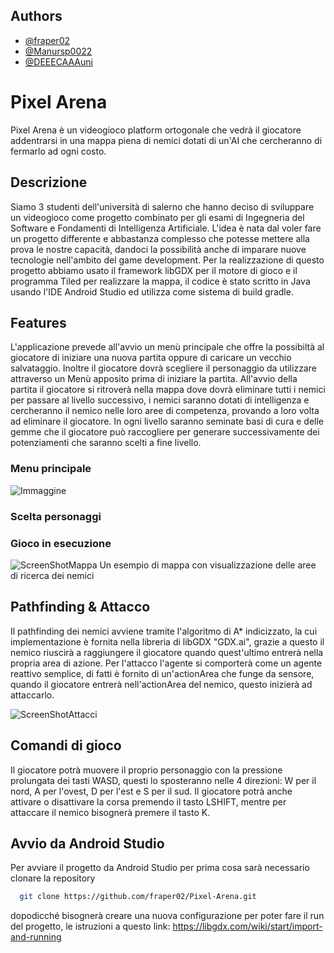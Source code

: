 ## Authors
- [@fraper02](https://www.github.com/fraper02)
- [@Manursp0022](https://www.github.com/Manursp0022)
- [@DEEECAAAuni](https://www.github.com/DEEECAAAuni)

# Pixel Arena

Pixel Arena è un videogioco platform ortogonale che vedrà il giocatore addentrarsi in una mappa 
piena di nemici dotati di un'AI che cercheranno di fermarlo ad ogni costo.

## Descrizione

Siamo 3 studenti dell'università di salerno che hanno deciso di sviluppare un videogioco come progetto combinato per gli esami di Ingegneria del Software e Fondamenti di Intelligenza Artificiale.
L'idea è nata dal voler fare un progetto differente e abbastanza complesso che potesse mettere alla prova le nostre capacità, dandoci la possibilità anche di imparare nuove tecnologie nell'ambito del game development.
Per la realizzazione di questo progetto abbiamo usato il framework libGDX per il motore di gioco e il programma Tiled per realizzare la mappa, 
il codice è stato scritto in Java usando l'IDE Android Studio ed utilizza come sistema di build gradle.

## Features

L'applicazione prevede all'avvio un menù principale che offre la possibiltà al giocatore di iniziare una nuova partita oppure di caricare un vecchio salvataggio.
Inoltre il giocatore dovrà scegliere il personaggio da utilizzare attraverso un Menù apposito prima di iniziare la partita.
All'avvio della partita il giocatore si ritroverà nella mappa dove dovrà eliminare tutti i nemici per passare al livello successivo,
i nemici saranno dotati di intelligenza e cercheranno il nemico nelle loro aree di competenza, provando a loro volta ad eliminare il giocatore.
In ogni livello saranno seminate basi di cura e delle gemme che il giocatore può raccogliere per generare successivamente dei potenziamenti che saranno scelti a fine livello.

### Menu principale
![Immaggine](file:///Users/manursp02/Desktop/MainMenu.png)
### Scelta personaggi
### Gioco in esecuzione
![ScreenShotMappa](https://github.com/fraper02/Pixel-Arena/assets/114185914/0ddd0e95-1844-4625-b91a-1fdd84aa182d)
Un esempio di mappa con visualizzazione delle aree di ricerca dei nemici

## Pathfinding & Attacco

Il pathfinding dei nemici avviene tramite l'algoritmo di A* indicizzato, la cui implementazione è fornita nella libreria di libGDX "GDX.ai",
grazie a questo il nemico riuscirà a raggiungere il giocatore quando quest'ultimo entrerà nella propria area di azione.
Per l'attacco l'agente si comporterà come un agente reattivo semplice, di fatti è fornito di un'actionArea che funge da sensore, quando il giocatore entrerà nell'actionArea del nemico, questo inizierà ad attaccarlo.

![ScreenShotAttacci](https://github.com/fraper02/Pixel-Arena/assets/114185914/3693a25a-f216-4747-bfab-ff3156354242)

## Comandi di gioco

Il giocatore potrà muovere il proprio personaggio con la pressione prolungata  dei tasti WASD, questi lo sposteranno nelle 4 direzioni: W per il nord, A per l'ovest, D per l'est e S per il sud.
Il giocatore potrà anche attivare o disattivare la corsa premendo il tasto LSHIFT, mentre per attaccare il nemico bisognerà premere il tasto K.

## Avvio da Android Studio

Per avviare il progetto da Android Studio per prima cosa sarà necessario clonare la repository
```bash
  git clone https://github.com/fraper02/Pixel-Arena.git
```
dopodicché bisognerà creare una nuova configurazione per poter fare il run del progetto, le istruzioni a questo link: https://libgdx.com/wiki/start/import-and-running

